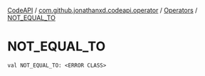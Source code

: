 [CodeAPI](../../index.md) / [com.github.jonathanxd.codeapi.operator](../index.md) / [Operators](index.md) / [NOT_EQUAL_TO](.)

# NOT_EQUAL_TO

`val NOT_EQUAL_TO: <ERROR CLASS>`